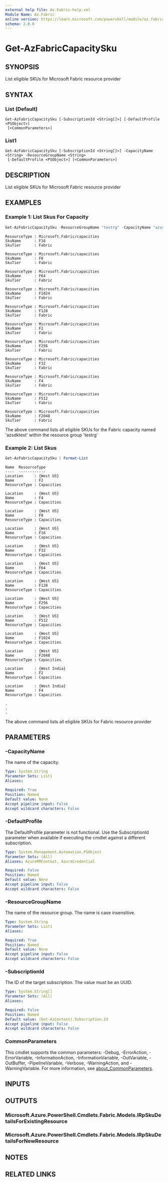 ```yaml
---
external help file: Az.Fabric-help.xml
Module Name: Az.Fabric
online version: https://learn.microsoft.com/powershell/module/az.fabric/get-azfabriccapacitysku
schema: 2.0.0
---
```


# Get-AzFabricCapacitySku

## SYNOPSIS
List eligible SKUs for Microsoft Fabric resource provider

## SYNTAX

### List (Default)
```
Get-AzFabricCapacitySku [-SubscriptionId <String[]>] [-DefaultProfile <PSObject>]
 [<CommonParameters>]
```

### List1
```
Get-AzFabricCapacitySku [-SubscriptionId <String[]>] -CapacityName <String> -ResourceGroupName <String>
 [-DefaultProfile <PSObject>] [<CommonParameters>]
```

## DESCRIPTION
List eligible SKUs for Microsoft Fabric resource provider

## EXAMPLES

### Example 1: List Skus For Capacity
```powershell
Get-AzFabricCapacitySku -ResourceGroupName "testrg" -CapacityName "azsdktest" | Format-List
```

```output
ResourceType : Microsoft.Fabric/capacities
SkuName      : F16
SkuTier      : Fabric

ResourceType : Microsoft.Fabric/capacities
SkuName      : F8
SkuTier      : Fabric

ResourceType : Microsoft.Fabric/capacities
SkuName      : F64
SkuTier      : Fabric

ResourceType : Microsoft.Fabric/capacities
SkuName      : F1024
SkuTier      : Fabric

ResourceType : Microsoft.Fabric/capacities
SkuName      : F128
SkuTier      : Fabric

ResourceType : Microsoft.Fabric/capacities
SkuName      : F2
SkuTier      : Fabric

ResourceType : Microsoft.Fabric/capacities
SkuName      : F256
SkuTier      : Fabric

ResourceType : Microsoft.Fabric/capacities
SkuName      : F32
SkuTier      : Fabric

ResourceType : Microsoft.Fabric/capacities
SkuName      : F4
SkuTier      : Fabric

ResourceType : Microsoft.Fabric/capacities
SkuName      : F512
SkuTier      : Fabric

ResourceType : Microsoft.Fabric/capacities
SkuName      : F2048
SkuTier      : Fabric
```

The above command lists all eligible SKUs for the Fabric capacity named 'azsdktest' within the resource group 'testrg'

### Example 2: List Skus
```powershell
Get-AzFabricCapacitySku | Format-List
```

```output
Name  ResourceType
----  ------------
Location     : {West US}
Name         : F2
ResourceType : Capacities

Location     : {West US}
Name         : F4
ResourceType : Capacities

Location     : {West US}
Name         : F8
ResourceType : Capacities

Location     : {West US}
Name         : F16
ResourceType : Capacities

Location     : {West US}
Name         : F32
ResourceType : Capacities

Location     : {West US}
Name         : F64
ResourceType : Capacities

Location     : {West US}
Name         : F128
ResourceType : Capacities

Location     : {West US}
Name         : F256
ResourceType : Capacities

Location     : {West US}
Name         : F512
ResourceType : Capacities

Location     : {West US}
Name         : F1024
ResourceType : Capacities

Location     : {West US}
Name         : F2048
ResourceType : Capacities

Location     : {West India}
Name         : F2
ResourceType : Capacities

Location     : {West India}
Name         : F4
ResourceType : Capacities

.
.
.
```

The above command lists all eligible SKUs for Fabric resource provider

## PARAMETERS

### -CapacityName
The name of the capacity.

```yaml
Type: System.String
Parameter Sets: List1
Aliases:

Required: True
Position: Named
Default value: None
Accept pipeline input: False
Accept wildcard characters: False
```

### -DefaultProfile
The DefaultProfile parameter is not functional.
Use the SubscriptionId parameter when available if executing the cmdlet against a different subscription.

```yaml
Type: System.Management.Automation.PSObject
Parameter Sets: (All)
Aliases: AzureRMContext, AzureCredential

Required: False
Position: Named
Default value: None
Accept pipeline input: False
Accept wildcard characters: False
```

### -ResourceGroupName
The name of the resource group.
The name is case insensitive.

```yaml
Type: System.String
Parameter Sets: List1
Aliases:

Required: True
Position: Named
Default value: None
Accept pipeline input: False
Accept wildcard characters: False
```

### -SubscriptionId
The ID of the target subscription.
The value must be an UUID.

```yaml
Type: System.String[]
Parameter Sets: (All)
Aliases:

Required: False
Position: Named
Default value: (Get-AzContext).Subscription.Id
Accept pipeline input: False
Accept wildcard characters: False
```

### CommonParameters
This cmdlet supports the common parameters: -Debug, -ErrorAction, -ErrorVariable, -InformationAction, -InformationVariable, -OutVariable, -OutBuffer, -PipelineVariable, -Verbose, -WarningAction, and -WarningVariable. For more information, see [about_CommonParameters](http://go.microsoft.com/fwlink/?LinkID=113216).

## INPUTS

## OUTPUTS

### Microsoft.Azure.PowerShell.Cmdlets.Fabric.Models.IRpSkuDetailsForExistingResource

### Microsoft.Azure.PowerShell.Cmdlets.Fabric.Models.IRpSkuDetailsForNewResource

## NOTES

## RELATED LINKS
